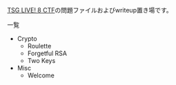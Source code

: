 [TSG LIVE! 8 CTF](https://www.live.ctf.tsg.ne.jp/)の問題ファイルおよびwriteup置き場です。

一覧
- Crypto
  - Roulette
  - Forgetful RSA
  - Two Keys
- Misc
  - Welcome
